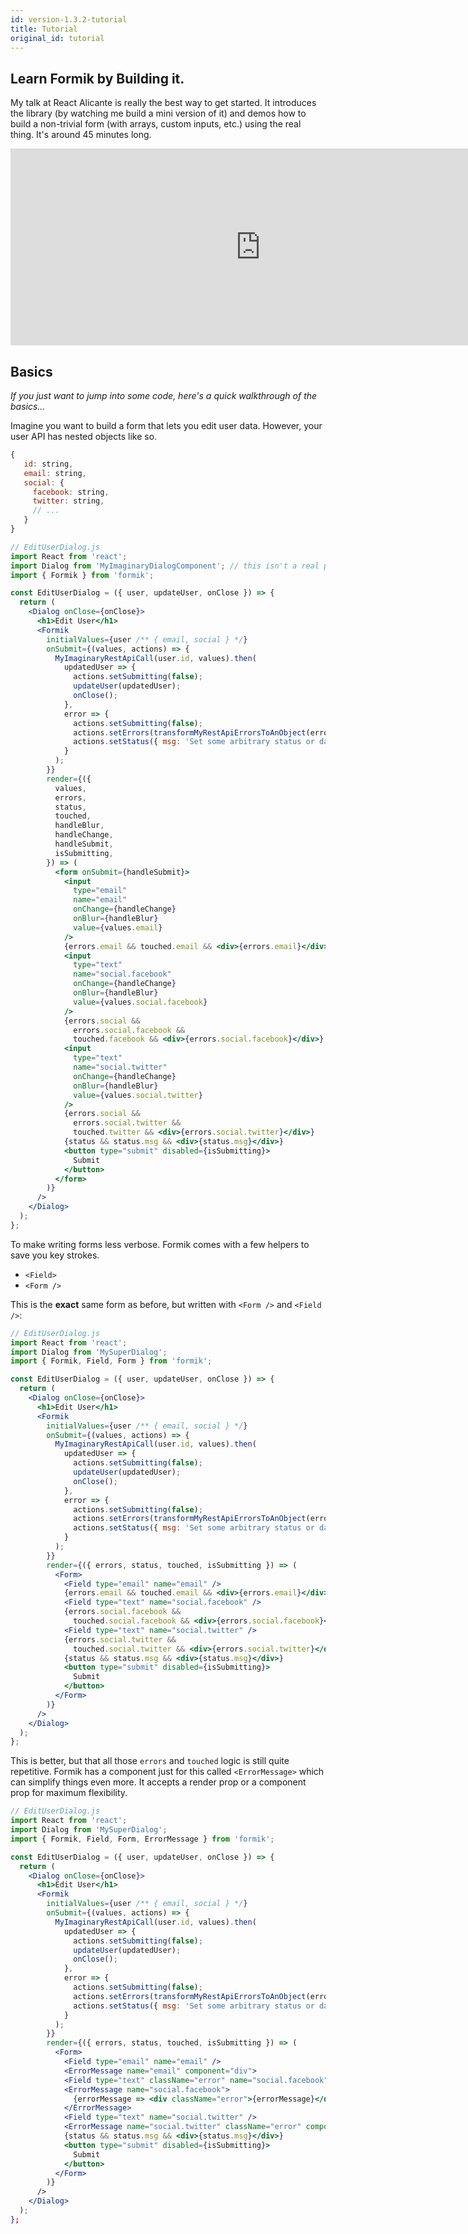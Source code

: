 ```yaml
---
id: version-1.3.2-tutorial
title: Tutorial
original_id: tutorial
---
```


## Learn Formik by Building it.

My talk at React Alicante is really the best way to get started. It introduces the library (by watching me build a mini version of it) and demos how to build a non-trivial form (with arrays, custom inputs, etc.) using the real thing. It's around 45 minutes long.

<iframe width="800" height="315" src="https://www.youtube.com/embed/oiNtnehlaTo" frameborder="0" allow="autoplay; encrypted-media" allowfullscreen title="Taming Forms in React - Jared Palmer"></iframe>

## Basics

_If you just want to jump into some code, here's a quick walkthrough of the basics..._

Imagine you want to build a form that lets you edit user data. However, your
user API has nested objects like so.

```js
{
   id: string,
   email: string,
   social: {
     facebook: string,
     twitter: string,
     // ...
   }
}
```

```jsx
// EditUserDialog.js
import React from 'react';
import Dialog from 'MyImaginaryDialogComponent'; // this isn't a real package, just imagine it exists.
import { Formik } from 'formik';

const EditUserDialog = ({ user, updateUser, onClose }) => {
  return (
    <Dialog onClose={onClose}>
      <h1>Edit User</h1>
      <Formik
        initialValues={user /** { email, social } */}
        onSubmit={(values, actions) => {
          MyImaginaryRestApiCall(user.id, values).then(
            updatedUser => {
              actions.setSubmitting(false);
              updateUser(updatedUser);
              onClose();
            },
            error => {
              actions.setSubmitting(false);
              actions.setErrors(transformMyRestApiErrorsToAnObject(error));
              actions.setStatus({ msg: 'Set some arbitrary status or data' });
            }
          );
        }}
        render={({
          values,
          errors,
          status,
          touched,
          handleBlur,
          handleChange,
          handleSubmit,
          isSubmitting,
        }) => (
          <form onSubmit={handleSubmit}>
            <input
              type="email"
              name="email"
              onChange={handleChange}
              onBlur={handleBlur}
              value={values.email}
            />
            {errors.email && touched.email && <div>{errors.email}</div>}
            <input
              type="text"
              name="social.facebook"
              onChange={handleChange}
              onBlur={handleBlur}
              value={values.social.facebook}
            />
            {errors.social &&
              errors.social.facebook &&
              touched.facebook && <div>{errors.social.facebook}</div>}
            <input
              type="text"
              name="social.twitter"
              onChange={handleChange}
              onBlur={handleBlur}
              value={values.social.twitter}
            />
            {errors.social &&
              errors.social.twitter &&
              touched.twitter && <div>{errors.social.twitter}</div>}
            {status && status.msg && <div>{status.msg}</div>}
            <button type="submit" disabled={isSubmitting}>
              Submit
            </button>
          </form>
        )}
      />
    </Dialog>
  );
};
```

To make writing forms less verbose. Formik comes with a few helpers to save you
key strokes.

* `<Field>`
* `<Form />`

This is the **exact** same form as before, but written with `<Form />` and
`<Field />`:

```jsx
// EditUserDialog.js
import React from 'react';
import Dialog from 'MySuperDialog';
import { Formik, Field, Form } from 'formik';

const EditUserDialog = ({ user, updateUser, onClose }) => {
  return (
    <Dialog onClose={onClose}>
      <h1>Edit User</h1>
      <Formik
        initialValues={user /** { email, social } */}
        onSubmit={(values, actions) => {
          MyImaginaryRestApiCall(user.id, values).then(
            updatedUser => {
              actions.setSubmitting(false);
              updateUser(updatedUser);
              onClose();
            },
            error => {
              actions.setSubmitting(false);
              actions.setErrors(transformMyRestApiErrorsToAnObject(error));
              actions.setStatus({ msg: 'Set some arbitrary status or data' });
            }
          );
        }}
        render={({ errors, status, touched, isSubmitting }) => (
          <Form>
            <Field type="email" name="email" />
            {errors.email && touched.email && <div>{errors.email}</div>}
            <Field type="text" name="social.facebook" />
            {errors.social.facebook &&
              touched.social.facebook && <div>{errors.social.facebook}</div>}
            <Field type="text" name="social.twitter" />
            {errors.social.twitter &&
              touched.social.twitter && <div>{errors.social.twitter}</div>}
            {status && status.msg && <div>{status.msg}</div>}
            <button type="submit" disabled={isSubmitting}>
              Submit
            </button>
          </Form>
        )}
      />
    </Dialog>
  );
};
```

This is better, but that all those `errors` and `touched` logic is still quite repetitive. Formik has a component just for this called `<ErrorMessage>` which can simplify things even more. It accepts a render prop or a component prop for maximum flexibility.

```jsx
// EditUserDialog.js
import React from 'react';
import Dialog from 'MySuperDialog';
import { Formik, Field, Form, ErrorMessage } from 'formik';

const EditUserDialog = ({ user, updateUser, onClose }) => {
  return (
    <Dialog onClose={onClose}>
      <h1>Edit User</h1>
      <Formik
        initialValues={user /** { email, social } */}
        onSubmit={(values, actions) => {
          MyImaginaryRestApiCall(user.id, values).then(
            updatedUser => {
              actions.setSubmitting(false);
              updateUser(updatedUser);
              onClose();
            },
            error => {
              actions.setSubmitting(false);
              actions.setErrors(transformMyRestApiErrorsToAnObject(error));
              actions.setStatus({ msg: 'Set some arbitrary status or data' });
            }
          );
        }}
        render={({ errors, status, touched, isSubmitting }) => (
          <Form>
            <Field type="email" name="email" />
            <ErrorMessage name="email" component="div">  
            <Field type="text" className="error" name="social.facebook" />
            <ErrorMessage name="social.facebook">
              {errorMessage => <div className="error">{errorMessage}</div>}
            </ErrorMessage>
            <Field type="text" name="social.twitter" />
            <ErrorMessage name="social.twitter" className="error" component="div"/>  
            {status && status.msg && <div>{status.msg}</div>}
            <button type="submit" disabled={isSubmitting}>
              Submit
            </button>
          </Form>
        )}
      />
    </Dialog>
  );
};
```
